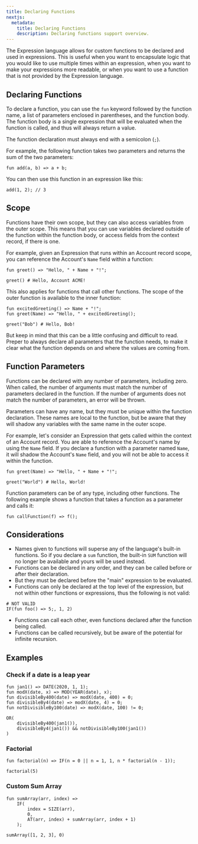 ```yaml
---
title: Declaring Functions
nextjs:
  metadata:
    title: Declaring Functions
    description: Declaring functions support overview.
---
```


The Expression language allows for custom functions to be declared and used in expressions.
This is useful when you want to encapsulate logic that you would like to use multiple times within an expression,
when you want to make your expressions more readable, or when you want to use a function that is not provided by the
Expression language.

## Declaring Functions

To declare a function, you can use the `fun` keyword followed by the function name, a list of parameters enclosed in
parentheses, and the function body. The function body is a single expression that will be evaluated when the function is
called, and thus will always return a value.

The function declaration must always end with a semicolon (`;`).

For example, the following function takes two parameters and returns the sum of the two parameters:

```
fun add(a, b) => a + b;
```

You can then use this function in an expression like this:

```
add(1, 2); // 3
```

## Scope

Functions have their own scope, but they can also access variables from the outer scope. This means that you can use
variables
declared outside of the function within the function body, or access fields from the context record, if there is one.

For example, given an Expression that runs within an Account record scope, you can reference the Account's `Name` field
within a function:

```
fun greet() => "Hello, " + Name + "!";

greet() # Hello, Account ACME!
```

This also applies for functions that call other functions. The scope of the outer function is available to the inner
function:

```
fun excitedGreeting() => Name + "!";
fun greet(Name) => "Hello, " + excitedGreeting();

greet("Bob") # Hello, Bob!
```

But keep in mind that this can be a little confusing and difficult to read. Preper to always declare
all parameters that the function needs, to make it clear what the function depends on and where the values
are coming from.

## Function Parameters

Functions can be declared with any number of parameters, including zero. When called, the number of arguments must match
the number of parameters declared in the function. If the number of arguments does not match the number of parameters,
an error will be thrown.

Parameters can have any name, but they must be unique within the function declaration. These names are local to the
function, but be aware that they will shadow any variables with the same name in the outer scope.

For example, let's consider an Expression that gets called within the context of an Account record. You are able
to reference the Account's name by using the `Name` field. If you declare a function with a parameter named `Name`, it
will shadow the Account's `Name` field, and you will not be able to access it within the function.

```
fun greet(Name) => "Hello, " + Name + "!";

greet("World") # Hello, World!
```

Function parameters can be of any type, including other functions. The following example shows a function that takes a
function as a parameter and calls it:

```
fun callFunction(f) => f();
```

## Considerations

- Names given to functions will superse any of the language's built-in functions. So if you declare a `sum` function,
  the built-in `SUM` function will no longer be available and yours will be used instead.
- Functions can be declared in any order, and they can be called before or after their declaration.
- But they must be declared before the "main" expression to be evaluated.
- Functions can only be declared at the top level of the expression, but not within other functions or expressions, thus
  the following is not valid:

```
# NOT VALID
IF(fun foo() => 5;, 1, 2)
```

- Functions can call each other, even functions declared after the function being called.
- Functions can be called recursively, but be aware of the potential for infinite recursion.

## Examples

### Check if a date is a leap year

```
fun jan1() => DATE(2020, 1, 1);
fun modX(date, x) => MOD(YEAR(date), x);
fun divisibleBy400(date) => modX(date, 400) = 0;
fun divisibleBy4(date) => modX(date, 4) = 0;
fun notDivisibleBy100(date) => modX(date, 100) != 0;

OR(
    divisibleBy400(jan1()),
    divisibleBy4(jan1()) && notDivisibleBy100(jan1())
)
```

### Factorial

```
fun factorial(n) => IF(n = 0 || n = 1, 1, n * factorial(n - 1));

factorial(5)
```

### Custom Sum Array

```
fun sumArray(arr, index) => 
    IF(
        index = SIZE(arr), 
        0, 
        AT(arr, index) + sumArray(arr, index + 1)
    );

sumArray([1, 2, 3], 0)
```
